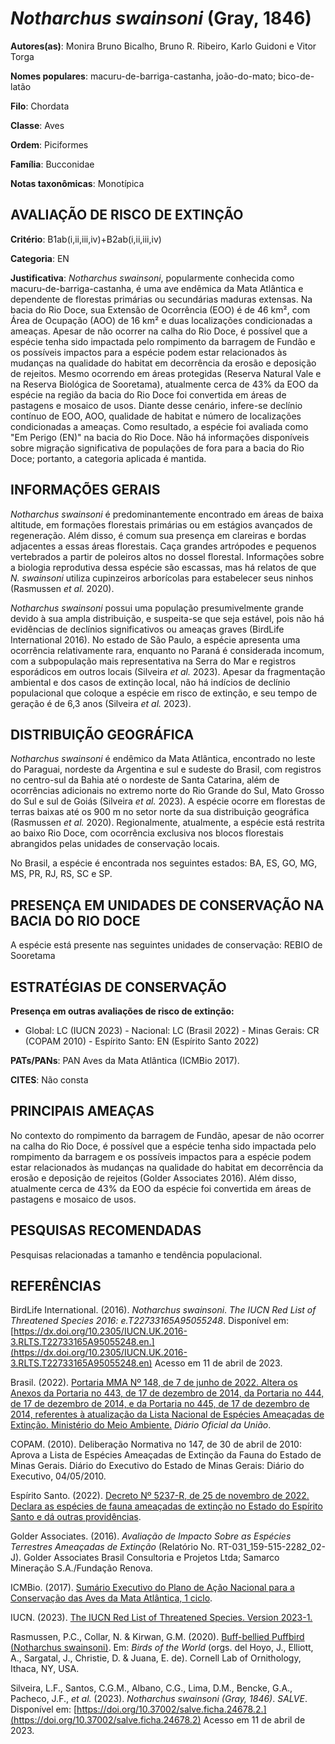 # *Notharchus swainsoni* (Gray, 1846)

**Autores(as)**: Monira Bruno Bicalho, Bruno R. Ribeiro, Karlo Guidoni e Vitor Torga

**Nomes populares**: macuru-de-barriga-castanha, joão-do-mato; bico-de-latão

**Filo**: Chordata

**Classe**: Aves

**Ordem**: Piciformes

**Família**: Bucconidae

**Notas taxonômicas**: Monotípica

## AVALIAÇÃO DE RISCO DE EXTINÇÃO

**Critério**: B1ab(i,ii,iii,iv)+B2ab(i,ii,iii,iv)

**Categoria**: EN

**Justificativa**: *Notharchus swainsoni*, popularmente conhecida como macuru-de-barriga-castanha, é uma ave endêmica da Mata Atlântica e dependente de florestas primárias ou secundárias maduras extensas. Na bacia do Rio Doce, sua Extensão de Ocorrência (EOO) é de 46 km², com Área de Ocupação (AOO) de 16 km² e duas localizações condicionadas a ameaças. Apesar de não ocorrer na calha do Rio Doce, é possível que a espécie tenha sido impactada pelo rompimento da barragem de Fundão e os possíveis impactos para a espécie podem estar relacionados às mudanças na qualidade do habitat em decorrência da erosão e deposição de rejeitos. Mesmo ocorrendo em áreas protegidas (Reserva Natural Vale e na Reserva Biológica de Sooretama), atualmente cerca de 43% da EOO da espécie na região da bacia do Rio Doce foi convertida em áreas de pastagens e mosaico de usos. Diante desse cenário, infere-se declínio contínuo de EOO, AOO, qualidade de habitat e número de
localizações condicionadas a ameaças. Como resultado, a espécie foi avaliada como "Em Perigo (EN)" na bacia do Rio Doce. Não há informações disponíveis sobre migração significativa de populações de fora para a bacia do Rio Doce; portanto, a categoria aplicada é mantida.

## INFORMAÇÕES GERAIS

*Notharchus swainsoni* é predominantemente encontrado em áreas de baixa altitude, em formações florestais primárias ou em estágios avançados de regeneração. Além disso, é comum sua presença em clareiras e bordas adjacentes a essas áreas florestais. Caça grandes artrópodes e pequenos vertebrados a partir de poleiros altos no dossel florestal. Informações sobre a biologia reprodutiva dessa espécie são escassas, mas há relatos de que *N. swainsoni* utiliza cupinzeiros arborícolas para estabelecer seus ninhos (Rasmussen *et al.* 2020).

*Notharchus swainsoni* possui uma população presumivelmente grande devido à sua ampla distribuição, e suspeita-se que seja estável, pois não há evidências de declínios significativos ou ameaças graves (BirdLife International 2016). No estado de São Paulo, a espécie apresenta uma ocorrência relativamente rara, enquanto no Paraná é considerada incomum, com a subpopulação mais representativa na Serra do Mar e registros esporádicos em outros locais (Silveira *et al.* 2023).  Apesar da fragmentação ambiental e dos casos de extinção local, não há indícios de declínio populacional que coloque a espécie em risco de extinção, e seu tempo de geração é de 6,3 anos (Silveira *et al.* 2023).

## DISTRIBUIÇÃO GEOGRÁFICA

*Notharchus swainsoni* é endêmico da Mata Atlântica, encontrado no leste do Paraguai, nordeste da Argentina e sul e sudeste do Brasil, com registros no centro-sul da Bahia até o nordeste de Santa Catarina, além de ocorrências adicionais no extremo norte do Rio Grande do Sul, Mato Grosso do Sul e sul de Goiás (Silveira *et al.* 2023). A espécie ocorre em florestas de terras baixas até os 900 m no setor norte da sua distribuição geográfica (Rasmussen *et al.* 2020). Regionalmente, atualmente, a espécie está restrita ao baixo Rio Doce, com ocorrência exclusiva nos blocos florestais abrangidos pelas unidades de conservação locais.

No Brasil, a espécie é encontrada nos seguintes estados: BA, ES, GO, MG, MS, PR, RJ, RS, SC e SP.

## PRESENÇA EM UNIDADES DE CONSERVAÇÃO NA BACIA DO RIO DOCE

A espécie está presente nas seguintes unidades de conservação: REBIO de Sooretama

## ESTRATÉGIAS DE CONSERVAÇÃO

**Presença em outras avaliações de risco de extinção:**

-   Global: LC (IUCN 2023) -   Nacional: LC (Brasil 2022) -   Minas Gerais: CR (COPAM 2010) -   Espírito Santo: EN (Espírito Santo 2022)

**PATs/PANs**: PAN Aves da Mata Atlântica (ICMBio 2017).

**CITES**: Não consta

## PRINCIPAIS AMEAÇAS

No contexto do rompimento da barragem de Fundão, apesar de não ocorrer na calha do Rio Doce, é possível que a espécie tenha sido impactada pelo rompimento da barragem e os possíveis impactos para a espécie podem estar relacionados às mudanças na qualidade do habitat em decorrência da erosão e deposição de rejeitos (Golder Associates 2016). Além disso, atualmente cerca de 43% da EOO da espécie foi convertida em áreas de pastagens e mosaico de usos.

## PESQUISAS RECOMENDADAS

Pesquisas relacionadas a tamanho e tendência populacional.

## REFERÊNCIAS

BirdLife International. (2016). *Notharchus swainsoni*. *The IUCN Red List of Threatened Species 2016: e.T22733165A95055248*. Disponível em: [https://dx.doi.org/10.2305/IUCN.UK.2016-3.RLTS.T22733165A95055248.en.](https://dx.doi.org/10.2305/IUCN.UK.2016-3.RLTS.T22733165A95055248.en) Acesso em 11 de abril de 2023.

Brasil. (2022). [Portaria MMA Nº 148, de 7 de junho de 2022. Altera os Anexos da Portaria no 443, de 17 de dezembro de 2014, da Portaria no 444, de 17 de dezembro de 2014, e da Portaria no 445, de 17 de dezembro de 2014, referentes à atualização da Lista Nacional de Espécies Ameaçadas de Extinção. Ministério do Meio Ambiente.](https://in.gov.br/en/web/dou/-/portaria-mma-n-148-de-7-de-junho-de-2022-406272733) *Diário Oficial da União*.

COPAM. (2010). Deliberação Normativa no 147, de 30 de abril de 2010: Aprova a Lista de Espécies Ameaçadas de Extinção da Fauna do Estado de Minas Gerais. Diário do Executivo do Estado de Minas Gerais: Diário do Executivo, 04/05/2010.

Espírito Santo. (2022). [Decreto Nº 5237-R, de 25 de novembro de 2022.  Declara as espécies de fauna ameaçadas de extinção no Estado do Espírito Santo e dá outras providências](https://iema.es.gov.br/Media/iema/FAUNA/Decreto%205237-R_2022_25-Nov%20-%20Fauna%20(s-peixes)%20-%20Lista%20de%20Esp%C3%A9cies%20Amea%C3%A7adas%20de%20Extin%C3%A7%C3%A3o.pdf).

Golder Associates. (2016). *Avaliação de Impacto Sobre as Espécies Terrestres Ameaçadas de Extinção* (Relatório No.  RT-031_159-515-2282_02-J). Golder Associates Brasil Consultoria e Projetos Ltda; Samarco Mineração S.A./Fundação Renova.

ICMBio. (2017). [Sumário Executivo do Plano de Ação Nacional para a Conservação das Aves da Mata Atlântica, 1 ciclo](https://www.gov.br/icmbio/pt-br/assuntos/biodiversidade/pan/pan-aves-da-mata-atlantica).

IUCN. (2023). [The IUCN Red List of Threatened Species. Version 2023-1.](https://www.iucnredlist.org.)

Rasmussen, P.C., Collar, N. & Kirwan, G.M. (2020). [Buff-bellied Puffbird (Notharchus swainsoni)](https://doi.org/10.2173/bow.bubpuf1.01). Em: *Birds of the World* (orgs. del Hoyo, J., Elliott, A., Sargatal, J., Christie, D. & Juana, E. de). Cornell Lab of Ornithology, Ithaca, NY, USA.

Silveira, L.F., Santos, C.G.M., Albano, C.G., Lima, D.M., Bencke, G.A., Pacheco, J.F., *et al.* (2023). *Notharchus swainsoni (Gray, 1846)*.  *SALVE*. Disponível em: [https://doi.org/10.37002/salve.ficha.24678.2.](https://doi.org/10.37002/salve.ficha.24678.2) Acesso em 11 de abril de 2023.
